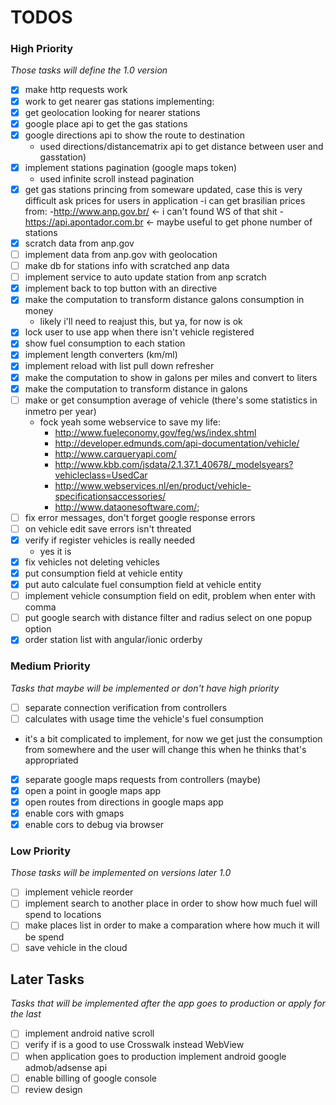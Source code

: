 # TODOS

### High Priority
*Those tasks will define the 1.0 version*

- [x] make http requests work
- [x] work to get nearer gas stations implementing:
 - [x] get geolocation looking for nearer stations
 - [x] google place api to get the gas stations
 - [x] google directions api to show the route to destination
   - used directions/distancematrix api to get distance between user and gasstation)
- [x] implement stations pagination (google maps token)
   - used infinite scroll instead pagination
- [x] get gas stations princing from someware updated, case this is very difficult ask prices for users in application
    -i can get brasilian prices from:
        -http://www.anp.gov.br/ <- i can't found WS of that shit
        -https://api.apontador.com.br <- maybe useful to get phone number of stations
- [x] scratch data from anp.gov
- [ ] implement data from anp.gov with geolocation
- [ ] make db for stations info with scratched anp data
- [ ] implement service to auto update station from anp scratch
- [x] implement back to top button with an directive
- [x] make the computation to transform distance galons consumption in money
    - likely i'll need to reajust this, but ya, for now is ok
- [x] lock user to use app when there isn't vehicle registered
- [x] show fuel consumption to each station
- [x] implement length converters (km/ml)
- [x] implement reload with list pull down refresher
- [x] make the computation to show in galons per miles and convert to liters
- [x] make the computation to transform distance in galons
- [ ] make or get consumption average of vehicle (there's some statistics in inmetro per year)
    - fock yeah some webservice to save my life:
        - http://www.fueleconomy.gov/feg/ws/index.shtml
        - http://developer.edmunds.com/api-documentation/vehicle/
        - http://www.carqueryapi.com/
        - http://www.kbb.com/jsdata/2.1.37.1_40678/_modelsyears?vehicleclass=UsedCar
        - http://www.webservices.nl/en/product/vehicle-specificationsaccessories/
        - http://www.dataonesoftware.com/;
- [ ] fix error messages, don't forget google response errors
- [ ] on vehicle edit save errors isn't threated
- [x] verify if register vehicles is really needed
    - yes it is
- [x] fix vehicles not deleting vehicles
- [x] put consumption field at vehicle entity
- [x] put auto calculate fuel consumption field at vehicle entity
- [ ] implement vehicle consumption field on edit, problem when enter with comma
- [ ] put google search with distance filter and radius select on one popup option
- [x] order station list with angular/ionic orderby

### Medium Priority
*Tasks that maybe will be implemented or don't have high priority*

- [ ] separate connection verification from controllers
- [ ] calculates with usage time the vehicle's fuel consumption
 - it's a bit complicated to implement, for now we get just the consumption from somewhere and the user will change this when he thinks that's appropriated
- [x] separate google maps requests from controllers (maybe)
- [x] open a point in google maps app
- [x] open routes from directions in google maps app
- [x] enable cors with gmaps
- [x] enable cors to debug via browser

### Low Priority
*Those tasks will be implemented on versions later 1.0*

- [ ] implement vehicle reorder
- [ ] implement search to another place in order to show how much fuel will spend to locations
- [ ] make places list in order to make a comparation where how much it will be spend
- [ ] save vehicle in the cloud

## Later Tasks
*Tasks that will be implemented after the app goes to production or apply for the last*

- [ ] implement android native scroll
- [ ] verify if is a good to use Crosswalk instead WebView
- [ ] when application goes to production implement android google admob/adsense api
- [ ] enable billing of google console
- [ ] review design
